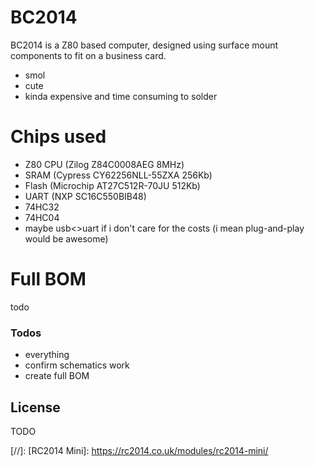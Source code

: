 # BC2014

BC2014 is a Z80 based computer, designed using surface mount components to fit on a business card.
  - smol
  - cute
  - kinda expensive and time consuming to solder

# Chips used

  - Z80 CPU (Zilog Z84C0008AEG 8MHz)
  - SRAM (Cypress CY62256NLL-55ZXA 256Kb)
  - Flash (Microchip AT27C512R-70JU 512Kb)
  - UART (NXP SC16C550BIB48)
  - 74HC32
  - 74HC04
  - maybe usb<>uart if i don't care for the costs (i mean plug-and-play would be awesome)

# Full BOM
 todo
 
### Todos

 - everything
 - confirm schematics work
 - create full BOM

License
----

TODO

[//]: 
   [RC2014 Mini]: <https://rc2014.co.uk/modules/rc2014-mini/>
   
